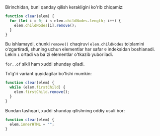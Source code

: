 Birinchidan, buni qanday qilish kerakligini ko'rib chiqamiz:

```js
function clear(elem) {
  for (let i = 0; i < elem.childNodes.length; i++) {
    elem.childNodes[i].remove();
  }
}
```

Bu ishlamaydi, chunki `remove()` chaqiruvi `elem.childNodes` to‘plamini o‘zgartiradi, shuning uchun elementlar har safar `0` indeksidan boshlanadi. Lekin `i` ortadi va ba`zi elementlar o'tkazib yuboriladi.

`for..of` sikli ham xuddi shunday qiladi.

To'g'ri variant quyidagilar bo'lishi mumkin:

```js
function clear(elem) {
  while (elem.firstChild) {
    elem.firstChild.remove();
  }
}
```

Bundan tashqari, xuddi shunday qilishning oddiy usuli bor:

```js
function clear(elem) {
  elem.innerHTML = "";
}
```
